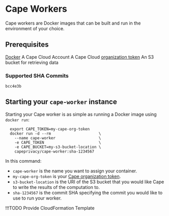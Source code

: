 # Cape Workers

Cape workers are Docker images that can be built and run in the environment of your choice.

## Prerequisites
[Docker](https://docs.docker.com/)
A Cape Cloud Account
A Cape Cloud [organization token](/understand/features/tokens)
An S3 bucket for retrieving data

### Supported SHA Commits
`bcc4e3b`

## Starting your `cape-worker` instance

Starting your Cape worker is as simple as running a Docker image using `docker run`:
```shell
  export CAPE_TOKEN=my-cape-org-token
  docker run -d --rm                     \
    --name cape-worker                   \
    -e CAPE_TOKEN                        \
    -e CAPE_BUCKET=my-s3-bucket-location \
    capeprivacy/cape-worker:sha-1234567
```

In this command:
- `cape-worker` is the name you want to assign your container.
- `my-cape-org-token` is your [Cape organization token](/understand/features/tokens).
- `s3-bucket-location` is the URI of the S3 bucket that you would like Cape to write the results of the computation to.
- `sha-1234567` is the commit SHA specifying the commit you would like to use to run your worker.

!!!TODO
  Provide CloudFormation Template
